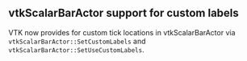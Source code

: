 ## vtkScalarBarActor support for custom labels

VTK now provides for custom tick locations in vtkScalarBarActor via
``vtkScalarBarActor::SetCustomLabels`` and
``vtkScalarBarActor::SetUseCustomLabels``.
